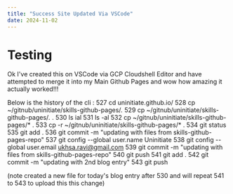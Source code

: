 ```yaml
---
title: "Success Site Updated Via VSCode"
date: 2024-11-02
---
```

# Testing
Ok I've created this on VSCode via GCP Cloudshell Editor and have attempted to merge it into my Main Github Pages
and wow how amazing it actually worked!!!

Below is the history of the cli :
  527  cd uninitiate.github.io/
  528  cp ~/gitnub/uninitiate/skills-github-pages/*.* 
  529  cp ~/gitnub/uninitiate/skills-github-pages/*.* .
  530  ls ial
  531  ls -al
  532  cp ~/gitnub/uninitiate/skills-github-pages/* .
  533  cp -r ~/gitnub/uninitiate/skills-github-pages/* .
  534  git status 
  535  git add .
  536  git commit -m "updating with files from skills-github-pages-repo"
  537  git config --global user.name Uninitiate
  538  git config --global user.email ukhsa.ravi@gmail.com
  539  git commit -m "updating with files from skills-github-pages-repo"
  540  git push
  541  git add .
  542  git commit -m "updating with 2nd blog entry"
  543  git push

  (note created a new file for today's blog entry after 530 and will repeat 541 to 543 to upload this this change)